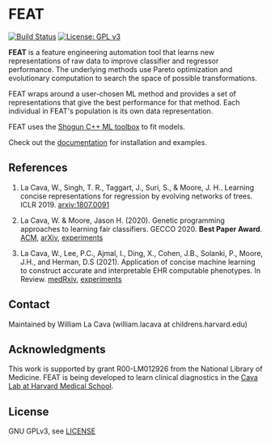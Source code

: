 # FEAT

[![Build Status](https://travis-ci.org/lacava/feat.svg?branch=master)](https://travis-ci.org/lacava/feat)
[![License: GPL v3](https://img.shields.io/badge/License-GPL%20v3-blue.svg)](https://github.com/lacava/feat/blob/master/LICENSE)

**FEAT** is a feature engineering automation tool that learns new representations of raw data 
to improve classifier and regressor performance. The underlying methods use Pareto 
optimization and evolutionary computation to search the space of possible transformations.

FEAT wraps around a user-chosen ML method and provides a set of representations that give the best 
performance for that method. Each individual in FEAT's population is its own data representation. 

FEAT uses the [Shogun C++ ML toolbox](http://shogun.ml) to fit models. 

Check out the [documentation](https://cavalab.org/feat) for installation and examples. 

## References

1. La Cava, W., Singh, T. R., Taggart, J., Suri, S., & Moore, J. H.. Learning concise representations for regression by evolving networks of trees. ICLR 2019. [arxiv:1807.0091](https://arxiv.org/abs/1807.00981)

2. La Cava, W. & Moore, Jason H. (2020).
Genetic programming approaches to learning fair classifiers.
GECCO 2020.
**Best Paper Award**.
[ACM](https://dl.acm.org/doi/abs/10.1145/3377930.3390157),
[arXiv](https://arxiv.org/abs/2004.13282),
[experiments](https://github.com/lacava/fair_gp)

3. La Cava, W., Lee, P.C., Ajmal, I., Ding, X., Cohen, J.B., Solanki, P., Moore, J.H., and Herman, D.S (2021).
Application of concise machine learning to construct accurate and interpretable EHR computable phenotypes.
In Review.
[medRxiv](https://www.medrxiv.org/content/10.1101/2020.12.12.20248005v2),
[experiments](https://bitbucket.org/hermanlab/ehr_feat/)



## Contact

Maintained by William La Cava (william.lacava at childrens.harvard.edu)

## Acknowledgments

This work is supported by grant R00-LM012926 from the National Library of Medicine. 
FEAT is being developed to learn clinical diagnostics in the [Cava Lab at Harvard Medical School](http://cavalab.org). 

## License

GNU GPLv3, see [LICENSE](LICENSE)
